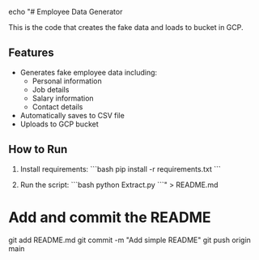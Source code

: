 echo "# Employee Data Generator

This is the code that creates the fake data and loads to bucket in GCP.

## Features
- Generates fake employee data including:
  - Personal information
  - Job details
  - Salary information
  - Contact details
- Automatically saves to CSV file
- Uploads to GCP bucket

## How to Run
1. Install requirements:
   \`\`\`bash
   pip install -r requirements.txt
   \`\`\`

2. Run the script:
   \`\`\`bash
   python Extract.py
   \`\`\`" > README.md

# Add and commit the README
git add README.md
git commit -m "Add simple README"
git push origin main
